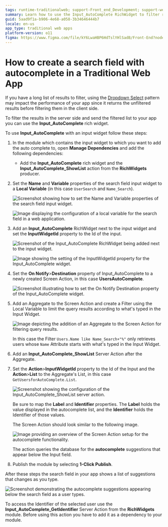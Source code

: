 ```yaml
---
tags: runtime-traditionalweb; support-Front_end_Development; support-webapps;
summary: Learn how to use the Input_AutoComplete RichWidget to filter results in the server side while an end user types in an input field.
guid: 5aad9f1a-b906-4e68-a058-3b34646444b7
locale: en-us
app_type: traditional web apps
platform-version: o11
figma: https://www.figma.com/file/kY6LwaHBP6HdTslYHlSadB/Front-End?node-id=844:5
---
```


# How to create a search field with autocomplete in a Traditional Web App

If you have a long list of results to filter, using the [Dropdown Select](https://success.outsystems.com/Documentation/11/Developing_an_Application/Design_UI/Patterns/Using_Traditional_Web_Patterns/Controls/Dropdown_Select) pattern may impact the performance of your app since it returns the unfiltered results before filtering them in the client side.

To filter the results in the server side and send the filtered list to your app you can use the **Input_AutoComplete** rich widget.

To use **Input_AutoComplete** with an input widget follow these steps:

1. In the module which contains the input widget to which you want to add the auto complete to, open **Manage Dependencies** and add the following dependencies:

    * Add the **Input_AutoComplete** rich widget and the **Input\_AutoComplete\_ShowList** action from the **RichWidgets** producer.

1. Set the **Name** and **Variable** properties of the search field input widget to a **Local Variable** (in this case `UserSearch` and `Name_Search`).

    ![Screenshot showing how to set the Name and Variable properties of the search field input widget.](images/autocomplete01.png "Setting Name and Variable Properties")

    ![Image displaying the configuration of a local variable for the search field in a web application.](images/autocomplete03.png "Local Variable Configuration")
    
1. Add an **Input_AutoComplete** RichWidget next to the input widget and set the **InputWidgetId** property to the Id of the input.

    ![Screenshot of the Input_AutoComplete RichWidget being added next to the input widget.](images/autocomplete00.png "Adding Input_AutoComplete Widget")

    ![Image showing the setting of the InputWidgetId property for the Input_AutoComplete widget.](images/autocomplete06.png "InputWidgetId Property Setting")

1. Set the **On Notify**>**Destination** property of Input_AutoComplete to a newly created Screen Action, in this case **UsersAutoComplete**.

    ![Screenshot illustrating how to set the On Notify Destination property of the Input_AutoComplete widget.](images/autocomplete07.png "On Notify Destination Configuration")

1. Add an Aggregate to the Screen Action and create a Filter using the Local Variable to limit the query results according to what's typed in the Input Widget.

    ![Image depicting the addition of an Aggregate to the Screen Action for filtering query results.](images/autocomplete11.png "Filtering with Aggregate in Screen Action")

    In this case the Filter `Users.Name like Name_Search+"%"` only retrieves users whose `Name` Attribute starts with what's typed in the Input Widget.

1. Add an **Input\_AutoComplete\_ShowList** Server Action after the Aggregate.

1. Set the **Action**>**InputWidgetId** property to the Id of the Input and the **Action**>**List** to the Aggregate's List, in this case `GetUsersforAutoComplete.List`.

    ![Screenshot showing the configuration of the Input_AutoComplete_ShowList server action.](images/autocomplete10.png "Configuring Input_AutoComplete_ShowList")

    Be sure to map the **Label** and **Identifier** properties. The **Label** holds the value displayed in the autocomplete list, and the **Identifier** holds the Identifier of those values.

    The Screen Action should look similar to the following image.

    ![Image providing an overview of the Screen Action setup for the autocomplete functionality.](images/autocomplete09.png "Screen Action Overview")

    The action queries the database for the **autocomplete** suggestions that appear below the Input field.
    
1. Publish the module by selecting **1-Click Publish**.

After these steps the search field in your app shows a list of suggestions that changes as you type.

![Screenshot demonstrating the autocomplete suggestions appearing below the search field as a user types.](images/autocomplete13.png "Autocomplete Suggestions Display")

<div class="info" markdown="1">

To access the Identifier of the selected user use the **Input\_AutoComplete\_GetIdentifier** Server Action from the **RichWidgets** module. Before using this action you have to add it as a dependency to your module.
</div>
